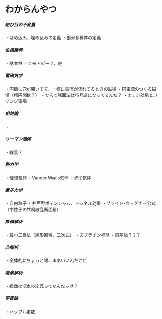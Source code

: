 # わからんやつ

##### 結び目の不変量

・はめ込み、埋め込みの定義
・部分多様体の定義

##### 位相幾何

・基本群
・ホモトピー？、道

##### 電磁気学

・円筒に穴が開いてて、一様に電流が流れてるときの磁場
・円電流のつくる磁場（楕円関数？）
・なんで球面波は符号逆になってるんだ？
・エッジ効果とフリンジ電場

##### 相対論

・

##### リーマン幾何

・線素？

##### 熱力学

・理想気体
・Vander Waals気体
・光子気体


##### 量子力学

・自由粒子
・井戸型ポテンシャル、トンネル効果
・ブライト-ウィグナー公式（中性子の共鳴散乱断面積）

##### 数値解析

・最小二乗法（線形回帰、二次式）
・スプライン補間
・誤差論？？？
##### 凸解析

・全体的にちょっと雑、まあいいんだけど

##### 複素解析

・級数の収束の定義ってなんだっけ？

##### 宇宙論

・ハッブル定数


